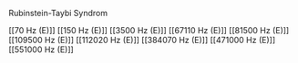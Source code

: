 Rubinstein-Taybi Syndrom

[[70 Hz (E)]]
[[150 Hz (E)]]
[[3500 Hz (E)]]
[[67110 Hz (E)]]
[[81500 Hz (E)]]
[[109500 Hz (E)]]
[[112020 Hz (E)]]
[[384070 Hz (E)]]
[[471000 Hz (E)]]
[[551000 Hz (E)]]